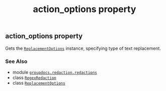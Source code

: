 ﻿---
title: action_options property
second_title: GroupDocs.Redaction for Python via .NET API References
description: 
type: docs
url: /python-net/groupdocs.redaction.redactions/regexredaction/action_options/
is_root: false
weight: 40
---

## action_options property


Gets the [`ReplacementOptions`](/redaction/python-net/groupdocs.redaction.redactions/replacementoptions) instance, specifying type of text replacement.

### See Also
* module [`groupdocs.redaction.redactions`](../../)
* class [`RegexRedaction`](/redaction/python-net/groupdocs.redaction.redactions/regexredaction)
* class [`ReplacementOptions`](/redaction/python-net/groupdocs.redaction.redactions/replacementoptions)
